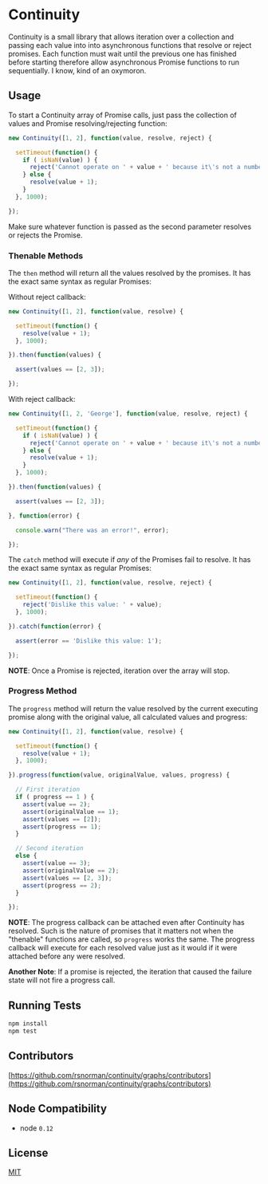 # Continuity

Continuity is a small library that allows iteration over a collection and passing each value into into asynchronous functions that resolve or reject promises. Each function must wait until the previous one has finished before starting therefore allow asynchronous Promise functions to run sequentially. I know, kind of an oxymoron.

## Usage

To start a Continuity array of Promise calls, just pass the collection of values
and Promise resolving/rejecting function:

```js
new Continuity([1, 2], function(value, resolve, reject) {

  setTimeout(function() {
    if ( isNaN(value) ) {
      reject('Cannot operate on ' + value + ' because it\'s not a number');
    } else {
      resolve(value + 1);
    }
  }, 1000);

});
```

Make sure whatever function is passed as the second parameter resolves
or rejects the Promise.

### Thenable Methods

The `then` method will return all the values resolved by the promises. It has
the exact same syntax as regular Promises:

Without reject callback:

```js
new Continuity([1, 2], function(value, resolve) {

  setTimeout(function() {
    resolve(value + 1);
  }, 1000);

}).then(function(values) {

  assert(values == [2, 3]);

});
```

With reject callback:

```js
new Continuity([1, 2, 'George'], function(value, resolve, reject) {

  setTimeout(function() {
    if ( isNaN(value) ) {
      reject('Cannot operate on ' + value + ' because it\'s not a number');
    } else {
      resolve(value + 1);
    }
  }, 1000);

}).then(function(values) {

  assert(values == [2, 3]);

}, function(error) {

  console.warn("There was an error!", error);

});
```

The `catch` method will execute if *any* of the Promises fail to resolve. It has
the exact same syntax as regular Promises:

```js
new Continuity([1, 2], function(value, resolve, reject) {

  setTimeout(function() {
    reject('Dislike this value: ' + value);
  }, 1000);

}).catch(function(error) {

  assert(error == 'Dislike this value: 1');

});
```

**NOTE**: Once a Promise is rejected, iteration over the array will stop.

### Progress Method

The `progress` method will return the value resolved by the current executing
promise along with the original value, all calculated values and progress:

```js
new Continuity([1, 2], function(value, resolve) {

  setTimeout(function() {
    resolve(value + 1);
  }, 1000);

}).progress(function(value, originalValue, values, progress) {

  // First iteration
  if ( progress == 1 ) {
    assert(value == 2);
    assert(originalValue == 1);
    assert(values == [2]);
    assert(progress == 1);
  }

  // Second iteration
  else {
    assert(value == 3);
    assert(originalValue == 2);
    assert(values == [2, 3]);
    assert(progress == 2);
  }

});
```

**NOTE**: The progress callback can be attached even after Continuity
has resolved. Such is the nature of promises that it matters not when
the "thenable" functions are called, so `progress` works the same. The
progress callback will execute for each resolved value just as it would
if it were attached before any were resolved.

**Another Note**: If a promise is rejected, the iteration that caused the
failure state will not fire a progress call.

## Running Tests

```bash
npm install
npm test
```

## Contributors

 [https://github.com/rsnorman/continuity/graphs/contributors](https://github.com/rsnorman/continuity/graphs/contributors)

## Node Compatibility

  - node `0.12`

## License

[MIT](LICENSE)

